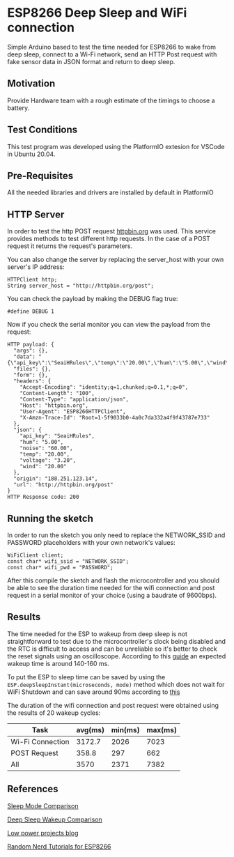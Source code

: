 # ESP8266 Deep Sleep and WiFi connection

Simple Arduino based to test the time needed for ESP8266 to wake from deep sleep, connect to a Wi-Fi network, send an HTTP Post request with fake sensor data in JSON format and return to deep sleep.

## Motivation

Provide Hardware team with a rough estimate of the timings to choose a battery.

## Test Conditions

This test program was developed using the PlatformIO extesion for VSCode in Ubuntu 20.04. 

## Pre-Requisites
All the needed libraries and drivers are installed by default in PlatformIO

## HTTP Server
In order to test the http POST request [httpbin.org](https://httpbin.org/#/HTTP_Methods) was used. This service provides methods to test different http requests. In the case of a POST request it returns the request's parameters.

You can also change the server by replacing the server_host with your own server's IP address:
```
HTTPClient http;
String server_host = "http://httpbin.org/post";
```

You can check the payload by making the DEBUG flag true:
```
#define DEBUG 1
```

Now if you check the serial monitor you can view the payload from the request:

```
HTTP payload: {
  "args": {}, 
  "data": "{\"api_key\":\"SeaiHRules\",\"temp\":\"20.00\",\"hum\":\"5.00\",\"wind\":\"20.00\",\"noise\":\"60.00\",\"voltage\":\"3.20\"}", 
  "files": {}, 
  "form": {}, 
  "headers": {
    "Accept-Encoding": "identity;q=1,chunked;q=0.1,*;q=0", 
    "Content-Length": "100", 
    "Content-Type": "application/json", 
    "Host": "httpbin.org", 
    "User-Agent": "ESP8266HTTPClient", 
    "X-Amzn-Trace-Id": "Root=1-5f9033b0-4a0c7da332a4f9f43787e733"
  }, 
  "json": {
    "api_key": "SeaiHRules", 
    "hum": "5.00", 
    "noise": "60.00", 
    "temp": "20.00", 
    "voltage": "3.20", 
    "wind": "20.00"
  }, 
  "origin": "188.251.123.14", 
  "url": "http://httpbin.org/post"
}
HTTP Response code: 200
```

## Running the sketch

In order to run the sketch you only need to replace the NETWORK_SSID and PASSWORD placeholders with your own network's values:

```
WiFiClient client;
const char* wifi_ssid = "NETWORK_SSID";
const char* wifi_pwd = "PASSWORD";
```
After this compile the sketch and flash the microcontroller and you should be able to see the duration time needed for the wifi connection and post request in a serial monitor of your choice (using a baudrate of 9600bps).

## Results 

The time needed for the ESP to wakeup from deep sleep is not straightforward to test due to the microcontroller's clock being disabled and the RTC is difficult to access and can be unreliable so it's better to check the reset signals using an oscilloscope. According to this [guide](http://iot-bits.com/reducing-esp8266-deep-sleep-wakeup-time-current/) an expected wakeup time is around 140-160 ms.

To put the ESP to sleep time can be saved by using the `ESP.deepSleepInstant(microseconds, mode)` method which does not wait for WiFi Shutdown and can save around 90ms according to [this](https://blog.voneicken.com/2018/lp-wifi-esp8266-2/)

The duration of the wifi connection and post request were obtained using the results of 20 wakeup cycles:

|Task  | avg(ms)  |  min(ms) |  max(ms)|
|---|---|---|---|
|  Wi-Fi Connection| 3172.7  |  2026 | 7023|
|  POST Request |  358.8 | 297  |  662  |
|  All |  3570 | 2371  |  7382  |


## References

[Sleep Mode Comparison](https://www.losant.com/blog/making-the-esp8266-low-powered-with-deep-sleep)

[Deep Sleep Wakeup Comparison](http://iot-bits.com/reducing-esp8266-deep-sleep-wakeup-time-current/)

[Low power projects blog](https://blog.voneicken.com/projects/low-power-wifi-intro/)

[Random Nerd Tutorials for ESP8266](https://blog.voneicken.com/projects/low-power-wifi-intro/)
